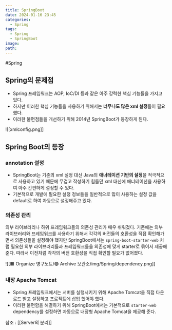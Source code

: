 ```yaml
---
title: SpringBoot
date: 2024-01-16 23:45
categories:
  - Spring
tags:
  - Spring
  - SpringBoot
image: 
path:
---
```

#Spring 

## Spring의 문제점
+ Spring 프레임워크는 AOP, IoC/DI 등과 같은 아주 강력한 핵심 기능들을 가지고 있다.
+ 하지만 이러한 핵심 기능들을 사용하기 위해서는 **너무나도 많은 xml 설정**들이 필요했다.
+ 이러한 불편점들을 개선하기 위해 2014년 SpringBoot가 등장하게 된다.

![[xmlconfig.png]]

## Spring Boot의 등장

### annotation 설정
- SpringBoot는 기존의 xml 설정 대신 Java의 **애너테이션 기반의 설정**을 적극적으로 사용하고 있기 때문에 무겁고 작성하기 힘들던 xml 대신에 애너테이션을 사용하여 아주 간편하게 설정할 수 있다.
- 기본적으로 개발에 필요한 설정 정보들을 일반적으로 많이 사용하는 설정 값을 default로 하여 자동으로 설정해주고 있다.

### 의존성 관리
외부 라이브러리나 하위 프레임워크들의 의존성 관리가 매우 쉬워졌다. 기존에는 외부 라이브러리와 프레임워크를 사용하기 위해서 각각의 버전들의 호환성을 직접 확인해가면서 의존성들을 설정해야 했지만 SpringBoot에서는 `spring-boot-starter-web` 처럼 필요한 외부 라이브러리들과 프레임워크들을 의존성에 맞게 starter로 묶어서 제공해 준다. 따라서 이전처럼 각각의 버전 호환성을 직접 확인할 필요가 없어졌다.

![[🟧 Organize 영구노트/🟣 Archive 보관소/img/Spring/dependency.png]]
### 내장 Apache Tomcat
+ Spring 프레임워크에서는 서버를 실행시키기 위해 Apache Tomcat을 직접 다운로드 받고 설정하고 프로젝트에 삽입 했어야 했다.
+ 이러한 불편함을 해결하기 위해 SpringBoot에서는 기본적으로 `starter-web` dependency를 설정하면 자동으로 내장형 Apache Tomcat을 제공해 준다.

참조 : [[Server의 분리]]